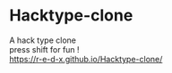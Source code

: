 # Hacktype-clone
A hack type clone <br />
press shift for fun ! <br />
https://r-e-d-x.github.io/Hacktype-clone/
